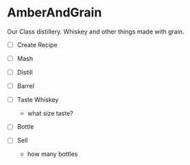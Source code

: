# AmberAndGrain
Our Class distillery.  Whiskey and other things made with grain.

- [ ] Create Recipe

- [ ] Mash 

- [ ] Distill

- [ ] Barrel

- [ ] Taste Whiskey
    - what size taste?
    
- [ ] Bottle
    
- [ ] Sell
    - how many bottles
